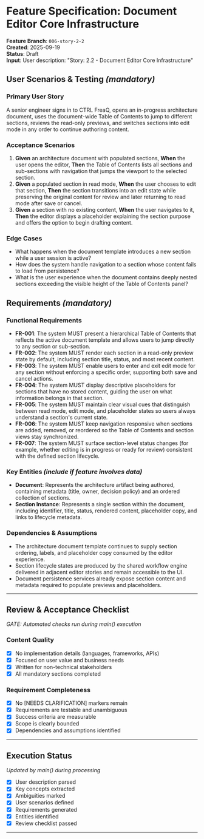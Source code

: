 # Feature Specification: Document Editor Core Infrastructure

**Feature Branch**: `006-story-2-2`  
**Created**: 2025-09-19  
**Status**: Draft  
**Input**: User description: "Story: 2.2 - Document Editor Core Infrastructure"

## User Scenarios & Testing _(mandatory)_

### Primary User Story

A senior engineer signs in to CTRL FreaQ, opens an in-progress architecture
document, uses the document-wide Table of Contents to jump to different
sections, reviews the read-only previews, and switches sections into edit mode
in any order to continue authoring content.

### Acceptance Scenarios

1. **Given** an architecture document with populated sections, **When** the user
   opens the editor, **Then** the Table of Contents lists all sections and
   sub-sections with navigation that jumps the viewport to the selected section.
2. **Given** a populated section in read mode, **When** the user chooses to edit
   that section, **Then** the section transitions into an edit state while
   preserving the original content for review and later returning to read mode
   after save or cancel.
3. **Given** a section with no existing content, **When** the user navigates to
   it, **Then** the editor displays a placeholder explaining the section purpose
   and offers the option to begin drafting content.

### Edge Cases

- What happens when the document template introduces a new section while a user
  session is active?
- How does the system handle navigation to a section whose content fails to load
  from persistence?
- What is the user experience when the document contains deeply nested sections
  exceeding the visible height of the Table of Contents panel?

## Requirements _(mandatory)_

### Functional Requirements

- **FR-001**: The system MUST present a hierarchical Table of Contents that
  reflects the active document template and allows users to jump directly to any
  section or sub-section.
- **FR-002**: The system MUST render each section in a read-only preview state
  by default, including section title, status, and most recent content.
- **FR-003**: The system MUST enable users to enter and exit edit mode for any
  section without enforcing a specific order, supporting both save and cancel
  actions.
- **FR-004**: The system MUST display descriptive placeholders for sections that
  have no stored content, guiding the user on what information belongs in that
  section.
- **FR-005**: The system MUST maintain clear visual cues that distinguish
  between read mode, edit mode, and placeholder states so users always
  understand a section's current state.
- **FR-006**: The system MUST keep navigation responsive when sections are
  added, removed, or reordered so the Table of Contents and section views stay
  synchronized.
- **FR-007**: The system MUST surface section-level status changes (for example,
  whether editing is in progress or ready for review) consistent with the
  defined section lifecycle.

### Key Entities _(include if feature involves data)_

- **Document**: Represents the architecture artifact being authored, containing
  metadata (title, owner, decision policy) and an ordered collection of
  sections.
- **Section Instance**: Represents a single section within the document,
  including identifier, title, status, rendered content, placeholder copy, and
  links to lifecycle metadata.

### Dependencies & Assumptions

- The architecture document template continues to supply section ordering,
  labels, and placeholder copy consumed by the editor experience.
- Section lifecycle states are produced by the shared workflow engine delivered
  in adjacent editor stories and remain accessible to the UI.
- Document persistence services already expose section content and metadata
  required to populate previews and placeholders.

---

## Review & Acceptance Checklist

_GATE: Automated checks run during main() execution_

### Content Quality

- [x] No implementation details (languages, frameworks, APIs)
- [x] Focused on user value and business needs
- [x] Written for non-technical stakeholders
- [x] All mandatory sections completed

### Requirement Completeness

- [x] No [NEEDS CLARIFICATION] markers remain
- [x] Requirements are testable and unambiguous
- [x] Success criteria are measurable
- [x] Scope is clearly bounded
- [x] Dependencies and assumptions identified

---

## Execution Status

_Updated by main() during processing_

- [x] User description parsed
- [x] Key concepts extracted
- [x] Ambiguities marked
- [x] User scenarios defined
- [x] Requirements generated
- [x] Entities identified
- [x] Review checklist passed

---
